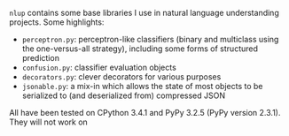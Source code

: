 `nlup` contains some base libraries I use in natural language understanding projects. Some highlights:

* `perceptron.py`: perceptron-like classifiers (binary and multiclass using the one-versus-all strategy), including some forms of structured prediction
* `confusion.py`: classifier evaluation objects
* `decorators.py`: clever decorators for various purposes
* `jsonable.py`: a mix-in which allows the state of most objects to be serialized to (and deserialized from) compressed JSON

All have been tested on CPython 3.4.1 and PyPy 3.2.5 (PyPy version 2.3.1). They will not work on 
